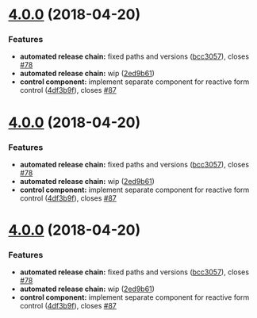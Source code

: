 <a name="4.0.0"></a>
# [4.0.0](https://github.com/BioPhoton/angular-star-rating/compare/4.0.0-beta.2...4.0.0) (2018-04-20)


### Features

* **automated release chain:** fixed paths and versions ([bcc3057](https://github.com/BioPhoton/angular-star-rating/commit/bcc3057)), closes [#78](https://github.com/BioPhoton/angular-star-rating/issues/78)
* **automated release chain:** wip ([2ed9b61](https://github.com/BioPhoton/angular-star-rating/commit/2ed9b61))
* **control component:** implement separate component for reactive form control ([4df3b9f](https://github.com/BioPhoton/angular-star-rating/commit/4df3b9f)), closes [#87](https://github.com/BioPhoton/angular-star-rating/issues/87)



<a name="4.0.0"></a>
# [4.0.0](https://github.com/BioPhoton/angular-star-rating/compare/4.0.0-beta.2...4.0.0) (2018-04-20)


### Features

* **automated release chain:** fixed paths and versions ([bcc3057](https://github.com/BioPhoton/angular-star-rating/commit/bcc3057)), closes [#78](https://github.com/BioPhoton/angular-star-rating/issues/78)
* **automated release chain:** wip ([2ed9b61](https://github.com/BioPhoton/angular-star-rating/commit/2ed9b61))
* **control component:** implement separate component for reactive form control ([4df3b9f](https://github.com/BioPhoton/angular-star-rating/commit/4df3b9f)), closes [#87](https://github.com/BioPhoton/angular-star-rating/issues/87)



<a name="4.0.0"></a>
# [4.0.0](https://github.com/BioPhoton/angular-star-rating/compare/4.0.0-beta.2...4.0.0) (2018-04-20)


### Features

* **automated release chain:** fixed paths and versions ([bcc3057](https://github.com/BioPhoton/angular-star-rating/commit/bcc3057)), closes [#78](https://github.com/BioPhoton/angular-star-rating/issues/78)
* **automated release chain:** wip ([2ed9b61](https://github.com/BioPhoton/angular-star-rating/commit/2ed9b61))
* **control component:** implement separate component for reactive form control ([4df3b9f](https://github.com/BioPhoton/angular-star-rating/commit/4df3b9f)), closes [#87](https://github.com/BioPhoton/angular-star-rating/issues/87)




